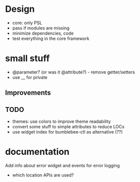 # Design
- core: only PSL
- pass if modules are missing
- minimize dependencies, code
- test everything in the core framework

# small stuff
- @parameter? (or was it @attribute?) - remove getter/setters
- use __ for private

## Improvements

## TODO
- themes: use colors to improve theme readability
- convert some stuff to simple attributes to reduce LOCs
- use widget index for bumblebee-ctl as alternative (??)

# documentation
Add info about error widget and events for error logging
- which location APIs are used?
